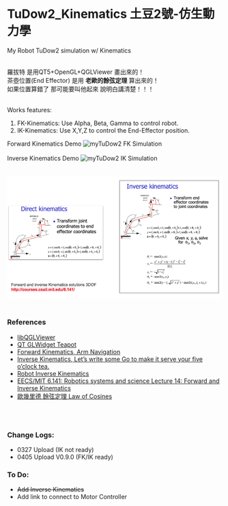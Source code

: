# TuDow2_Kinematics 土豆2號-仿生動力學
My Robot TuDow2 simulation w/ Kinematics <br/> <br/>

羅拔特 是用QT5+OpenGL+QGLViewer 畫出來的！<br/>
茶壺位置(End Effector) 是用 __老歐的餘弦定理__ 算出來的！<br/>
如果位置算錯了 那可能要叫他起來 說明白講清楚！！！<br/><br/>

Works features:
1) FK-Kinematics: Use Alpha, Beta, Gamma to control robot.
2) IK-Kinematics: Use X,Y,Z to control the End-Effector position.


Forward Kinematics Demo 
![myTuDow2 FK Simulation](gif/FK0405.gif)  <br/><br/>
Inverse Kinematics Demo
![myTuDow2 IK Simulation](gif/IK0408.gif)  <br/><br/>
<br/>
![EECS/MIT 6.141:Solutions for Kinematics 3DoF](gif/FK_IK_3DoF.png)<br/> 
<br/>
 
### References
  - [libQGLViewer](http://libqglviewer.com/)
  - [QT GLWidget Teapot](https://github.com/WispProxy/OpenGL-Teapot-based-on-Qt-Cpp)
  - [Forward Kinematics, Arm Navigation](https://pythonrobotics.readthedocs.io/en/latest/modules/arm_navigation.html)
  - [Inverse Kinematics, Let’s write some Go to make it serve your five o’clock tea.](https://appliedgo.net/roboticarm/)
  - [Robot Inverse Kinematics](https://www.learnaboutrobots.com/inverseKinematics.htm)
  - [EECS/MIT 6.141: Robotics systems and science Lecture 14: Forward and Inverse Kinematics](https://www.academia.edu/9165706/Forward_and_inverse_Kinematics_complete_solutions_3DOF_good_reference_for_CrustCrawler_Smart_Arm_Users_)
  - [歐幾里德 餘弦定理 Law of Cosines](https://en.wikipedia.org/wiki/Law_of_cosines)
  
  <br/>
  <br/>

### Change Logs:
  - 0327 Upload (IK not ready)
  - 0405 Upload V0.9.0 (FK/IK ready)
  
### To Do:
  - ~~Add Inverse Kinematics~~
  - Add link to connect to Motor Controller
